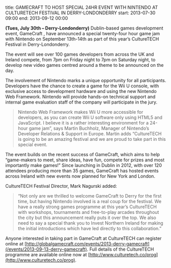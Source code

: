 title: GAMECRAFT TO HOST SPECIAL 24HR EVENT WITH NINTENDO AT CULTURETECH FESTIVAL IN DERRY-LONDONDERRY
start: 2013-07-30 09:00
end: 2013-09-12 00:00

**(Tues, July 30th – Derry-Londonderry)** Dublin-based games development event, GameCraft , have announced a special twenty-four hour game jam with Nintendo on September 13th-14th as part of this year’s CultureTECH Festival in Derry-Londonderry.

The event will see over 100 games developers from across the UK and Ireland compete, from 7pm on Friday night to 7pm on Saturday night, to develop new video games centred around a theme to be announced on the day.

The involvement of Nintendo marks a unique opportunity for all participants. Developers have the chance to create a game for the Wii U console, with exclusive access to development hardware and using the new Nintendo Web Framework. Nintendo will provide hands-on technical support and internal game evaluation staff of the company will participate in the jury.

> Nintendo Web Framework makes Wii U more accessible for developers, as you can create Wii U software only using HTML5 and JavaScript. I believe it is a rather interesting environment for a 24-hour game jam”, says Martin Buchholz, Manager of Nintendo’s Developer Relations & Support in Europe. Martin adds “CultureTECH is going to be an amazing festival and we are proud to take part in this special event.

The event builds on the recent success of GameCraft, which aims to help “game-makers to meet, share ideas, have fun, compete for prizes and most importantly make games!” Since launching in Dublin in 2012, with over 120 attendees producing more than 35 games, GameCraft has hosted events across Ireland with new events now planned for New York and London.

CultureTECH Festival Director, Mark Nagurski added:

> “Not only are we thrilled to welcome GameCraft to Derry for the first time, but having Nintendo involved is a real coup for the festival. We have a really strong games programme at this year’s CultureTECH with workshops, tournaments and free-to-play arcades throughout the city but this announcement really puts it over the top. We also need to say a special thank you to Invest Northern Ireland for making the initial introductions which have led directly to this collaboration.”

Anyone interested in taking part in GameCraft at CultureTECH can register online at [http://globalgamecraft.com/events/2013-derry-gamecraft](/events/2013-09-13-derry-gamecraft). Full details of the CultureTECH programme are available online now at [http://www.culturetech.co/prog](http://www.culturetech.co/prog).